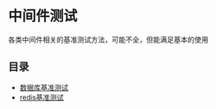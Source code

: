 # 中间件测试

各类中间件相关的基准测试方法，可能不全，但能满足基本的使用

## 目录

* [数据库基准测试](https://github.com/zzsuki/MyReadme/blob/main/测试相关/中间件测试/数据库基准测试.md)
* [redis基准测试](https://github.com/zzsuki/MyReadme/blob/main/测试相关/中间件测试/redis基准测试.md)